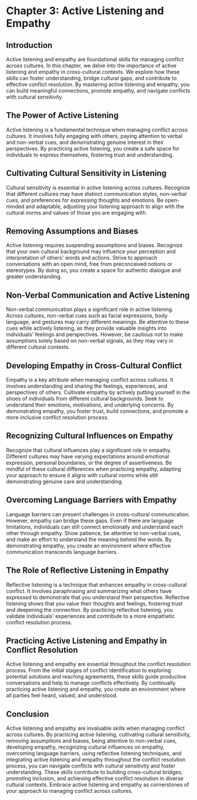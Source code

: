 Chapter 3: Active Listening and Empathy
=======================================

Introduction
------------

Active listening and empathy are foundational skills for managing conflict across cultures. In this chapter, we delve into the importance of active listening and empathy in cross-cultural contexts. We explore how these skills can foster understanding, bridge cultural gaps, and contribute to effective conflict resolution. By mastering active listening and empathy, you can build meaningful connections, promote empathy, and navigate conflicts with cultural sensitivity.

The Power of Active Listening
-----------------------------

Active listening is a fundamental technique when managing conflict across cultures. It involves fully engaging with others, paying attention to verbal and non-verbal cues, and demonstrating genuine interest in their perspectives. By practicing active listening, you create a safe space for individuals to express themselves, fostering trust and understanding.

Cultivating Cultural Sensitivity in Listening
---------------------------------------------

Cultural sensitivity is essential in active listening across cultures. Recognize that different cultures may have distinct communication styles, non-verbal cues, and preferences for expressing thoughts and emotions. Be open-minded and adaptable, adjusting your listening approach to align with the cultural norms and values of those you are engaging with.

Removing Assumptions and Biases
-------------------------------

Active listening requires suspending assumptions and biases. Recognize that your own cultural background may influence your perception and interpretation of others' words and actions. Strive to approach conversations with an open mind, free from preconceived notions or stereotypes. By doing so, you create a space for authentic dialogue and greater understanding.

Non-Verbal Communication and Active Listening
---------------------------------------------

Non-verbal communication plays a significant role in active listening. Across cultures, non-verbal cues such as facial expressions, body language, and gestures may carry different meanings. Be attentive to these cues while actively listening, as they provide valuable insights into individuals' feelings and perspectives. However, be cautious not to make assumptions solely based on non-verbal signals, as they may vary in different cultural contexts.

Developing Empathy in Cross-Cultural Conflict
---------------------------------------------

Empathy is a key attribute when managing conflict across cultures. It involves understanding and sharing the feelings, experiences, and perspectives of others. Cultivate empathy by actively putting yourself in the shoes of individuals from different cultural backgrounds. Seek to understand their emotions, motivations, and underlying concerns. By demonstrating empathy, you foster trust, build connections, and promote a more inclusive conflict resolution process.

Recognizing Cultural Influences on Empathy
------------------------------------------

Recognize that cultural influences play a significant role in empathy. Different cultures may have varying expectations around emotional expression, personal boundaries, or the degree of assertiveness. Be mindful of these cultural differences when practicing empathy, adapting your approach to ensure it aligns with cultural norms while still demonstrating genuine care and understanding.

Overcoming Language Barriers with Empathy
-----------------------------------------

Language barriers can present challenges in cross-cultural communication. However, empathy can bridge these gaps. Even if there are language limitations, individuals can still connect emotionally and understand each other through empathy. Show patience, be attentive to non-verbal cues, and make an effort to understand the meaning behind the words. By demonstrating empathy, you create an environment where effective communication transcends language barriers.

The Role of Reflective Listening in Empathy
-------------------------------------------

Reflective listening is a technique that enhances empathy in cross-cultural conflict. It involves paraphrasing and summarizing what others have expressed to demonstrate that you understand their perspective. Reflective listening shows that you value their thoughts and feelings, fostering trust and deepening the connection. By practicing reflective listening, you validate individuals' experiences and contribute to a more empathetic conflict resolution process.

Practicing Active Listening and Empathy in Conflict Resolution
--------------------------------------------------------------

Active listening and empathy are essential throughout the conflict resolution process. From the initial stages of conflict identification to exploring potential solutions and reaching agreements, these skills guide productive conversations and help to manage conflicts effectively. By continually practicing active listening and empathy, you create an environment where all parties feel heard, valued, and understood.

Conclusion
----------

Active listening and empathy are invaluable skills when managing conflict across cultures. By practicing active listening, cultivating cultural sensitivity, removing assumptions and biases, being attentive to non-verbal cues, developing empathy, recognizing cultural influences on empathy, overcoming language barriers, using reflective listening techniques, and integrating active listening and empathy throughout the conflict resolution process, you can navigate conflicts with cultural sensitivity and foster understanding. These skills contribute to building cross-cultural bridges, promoting inclusion, and achieving effective conflict resolution in diverse cultural contexts. Embrace active listening and empathy as cornerstones of your approach to managing conflict across cultures.
